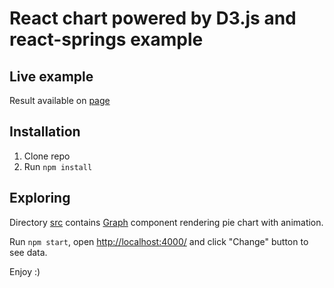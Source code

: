# React chart powered by D3.js and react-springs example

## Live example

Result available on [page](https://vla9isla8.github.io/react-d3-spring-example)

## Installation

1. Clone repo
2. Run `npm install`

## Exploring

Directory [src](./src) contains [Graph](./src/Graph.tsx) component rendering pie chart with animation.

Run `npm start`, open [http://localhost:4000/](http://localhost:4000/) and click "Change" button to see data.

Enjoy :)

